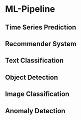 # ML-Pipeline

## Time Series Prediction

## Recommender System

## Text Classification

## Object Detection

## Image Classification

## Anomaly Detection

